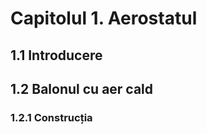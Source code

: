 <head><link rel='stylesheet' href='../assets/style.css'></head>

# Capitolul 1. Aerostatul

## 1.1 Introducere

## 1.2 Balonul cu aer cald

### 1.2.1 Construcția
